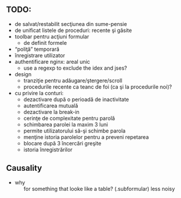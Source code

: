 TODO:
-----

* de salvat/restabilit secţiunea din sume-pensie
* de unificat listele de proceduri: recente şi găsite
* toolbar pentru acţiuni formular
  * de definit formele
* “poliţă” temporară
* înregistrare utilizator
* authentificare nginx: areal unic
  * use a regexp to exclude the idex and jses?
* design
  * tranziţie pentru adăugare/ştergere/scroll
  * procedurile recente ca teanc de foi (ca şi la procedurile noi)?
* cu privire la conturi:
  * dezactivare după o perioadă de inactivitate
  * autentificarea mutuală
  * dezactivare la break-in
  * cerinţe de complexitate pentru parolă
  * schimbarea parolei la maxim 3 luni
  * permite utilizatorului să-şi schimbe parola
  * menţine istoria parolelor pentru a preveni repetarea
  * blocare după 3 încercări greşite
  * istoria înregistrărilor

Causality
---------

* why <ol> for something that looke like a table? (.subformular)
  less noisy
